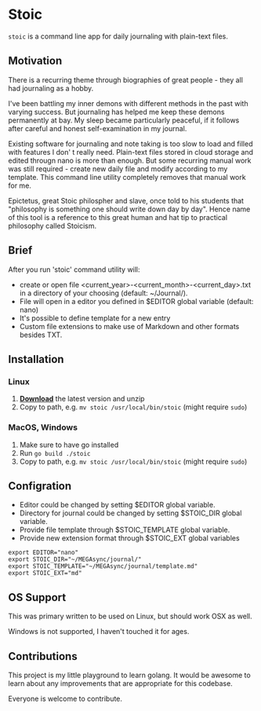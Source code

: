 # Stoic
`stoic` is a command line app for daily journaling with plain-text files.

## Motivation
There is a recurring theme through biographies of great people - they all had journaling as a hobby.

I've been battling my inner demons with different methods in the past with varying success. But journaling has helped me keep these demons permanently at bay. My sleep became particularly peaceful, if it follows after careful and honest self-examination in my journal. 

Existing software for journaling and note taking is too slow to load and filled with features I don'
t really need. Plain-text files stored in cloud storage and edited througn nano is more than enough. But some recurring manual work was still required - create new daily file and  modify according to my template. This command line utility completely removes that manual work for me. 

Epictetus, great Stoic philospher and slave, once told to his students that "philosophy is something one should write down day by day". Hence name of this tool is a reference to this great human and hat tip to practical philosophy called Stoicism.

## Brief
After you run 'stoic' command utility will:
- create or open file <current_year>-<current_month>-<current_day>.txt in a directory of your choosing (default: ~/Journal/).
- File will open in a editor you defined in $EDITOR global variable (default: nano)
- It's possible to define template for a new entry
- Custom file extensions to make use of Markdown and other formats besides TXT.

## Installation
### Linux
1. [**Download**](https://github.com/skatkov/stoic/blob/main/stoic)
   the latest version and unzip
2. Copy to path, e.g. `mv stoic /usr/local/bin/stoic` (might require `sudo`)

### MacOS, Windows
1. Make sure to have go installed
2. Run `go build ./stoic`
3. Copy to path, e.g. `mv stoic /usr/local/bin/stoic` (might require `sudo`)

## Configration

- Editor could be changed  by setting $EDITOR global variable.
- Directory for journal could be changed by setting $STOIC_DIR global variable.
- Provide file template through $STOIC_TEMPLATE global variable.
- Provide new extension format through $STOIC_EXT global variables

```
export EDITOR="nano"
export STOIC_DIR="~/MEGAsync/journal/"
export STOIC_TEMPLATE="~/MEGAsync/journal/template.md"
export STOIC_EXT="md"
```

## OS Support
This was primary written to be used on Linux, but should work OSX as well. 

Windows is not supported, I haven't touched it for ages.


## Contributions
This project is my little playground to learn golang. It would be awesome to learn about any improvements that are appropriate for this codebase.

Everyone is welcome to contribute.
